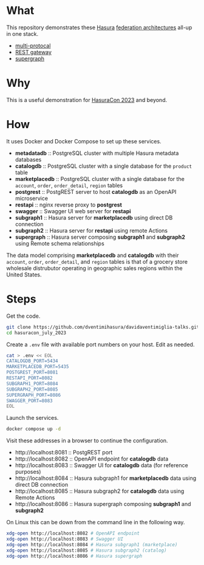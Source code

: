# What #

This repository demonstrates these [Hasura](https://hasura.io/)
[federation architectures](https://hasura.io/docs/latest/data-federation/overview/)
all-up in one stack.

  * [multi-protocal](https://hasura.io/docs/latest/data-federation/hasura-graphql-federation-architectures/#hasura-multi-protocol-data-federation)
  * [REST gateway](https://hasura.io/docs/latest/data-federation/hasura-graphql-federation-architectures/#hasura-as-a-graphql-gateway-to-rest-services-or-microservices)
  * [supergraph](https://hasura.io/docs/latest/data-federation/hasura-graphql-federation-architectures/#hasura-as-a-federated-supergraph-gateway)

# Why #

This is a useful demonstration for [HasuraCon 2023](https://hasura.io/events/hasura-con-2023) and beyond.

# How #

It uses Docker and Docker Compose to set up these services.

  * **metadatadb** :: PostgreSQL cluster with multiple Hasura metadata databases
  * **catalogdb** :: PostgreSQL cluster with a single database for the `product` table
  * **marketplacedb** :: PostgreSQL cluster with a single database for the `account`, `order`, `order_detail`, `region` tables
  * **postgrest** :: PostgREST server to host **catalogdb** as an OpenAPI microservice
  * **restapi** :: nginx reverse proxy to **postgrest**
  * **swagger** :: Swagger UI web server for **restapi**
  * **subgraph1** :: Hasura server for **marketplacedb** using direct DB connection
  * **subgraph2** :: Hasura server for **restapi** using remote Actions
  * **supergraph** :: Hasura server composing **subgraph1** and **subgraph2** using Remote schema relationships
  
The data model comprising **marketplacedb** and **catalogdb** with
their `account`, `order`, `order_detail`, and `region` tables is that
of a grocery store wholesale distrubutor operating in geographic sales
regions within the United States.

# Steps #

Get the code.

```bash
git clone https://github.com/dventimihasura/davidaventimiglia-talks.git
cd hasuracon_july_2023
```

Create a `.env` file with available port numbers on your host.  Edit
as needed.

```bash
cat > .env << EOL
CATALOGDB_PORT=5434
MARKETPLACEDB_PORT=5435
POSTGREST_PORT=8081
RESTAPI_PORT=8082
SUBGRAPH1_PORT=8084
SUBGRAPH2_PORT=8085
SUPERGRAPH_PORT=8086
SWAGGER_PORT=8083
EOL
```

Launch the services.

```bash
docker compose up -d
```

Visit these addresses in a browser to continue the configuration.

  * http://localhost:8081 :: PostgREST port
  * http://localhost:8082 :: OpenAPI endpoint for **catalogdb** data
  * http://localhost:8083 :: Swagger UI for **catalogdb** data (for reference purposes)
  * http://localhost:8084 :: Hasura subgraph1 for **marketplacedb** data using direct DB connection
  * http://localhost:8085 :: Hasura subgraph2 for **catalogdb** data using Remote Actions
  * http://localhost:8086 :: Hasura supergraph composing **subgraph1** and **subgraph2**
  
On Linux this can be down from the command line in the following way.

```bash
xdg-open http://localhost:8082 # OpenAPI endpoint
xdg-open http://localhost:8083 # Swagger UI
xdg-open http://localhost:8084 # Hasura subgraph1 (marketplace)
xdg-open http://localhost:8085 # Hasura subgraph2 (catalog)
xdg-open http://localhost:8086 # Hasura supergraph
```

